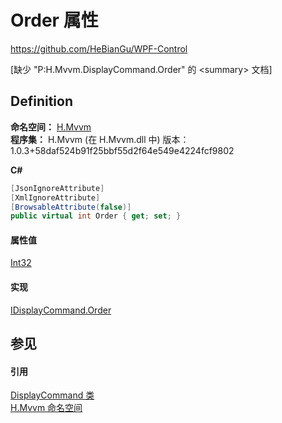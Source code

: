 # Order 属性
https://github.com/HeBianGu/WPF-Control

\[缺少 "P:H.Mvvm.DisplayCommand.Order" 的 &lt;summary&gt; 文档\]



## Definition
**命名空间：** <a href="2171cdff-f9c4-6682-6b3e-a29f9cee4c25">H.Mvvm</a>  
**程序集：** H.Mvvm (在 H.Mvvm.dll 中) 版本：1.0.3+58daf524b91f25bbf55d2f64e549e4224fcf9802

**C#**
``` C#
[JsonIgnoreAttribute]
[XmlIgnoreAttribute]
[BrowsableAttribute(false)]
public virtual int Order { get; set; }
```



#### 属性值
<a href="https://learn.microsoft.com/dotnet/api/system.int32" target="_blank" rel="noopener noreferrer">Int32</a>

#### 实现
<a href="3367e6d0-f3ff-9078-785a-ee5744153e9f">IDisplayCommand.Order</a>  


## 参见


#### 引用
<a href="52227d4b-8e7c-7b91-1acb-7983d2d1414b">DisplayCommand 类</a>  
<a href="2171cdff-f9c4-6682-6b3e-a29f9cee4c25">H.Mvvm 命名空间</a>  
